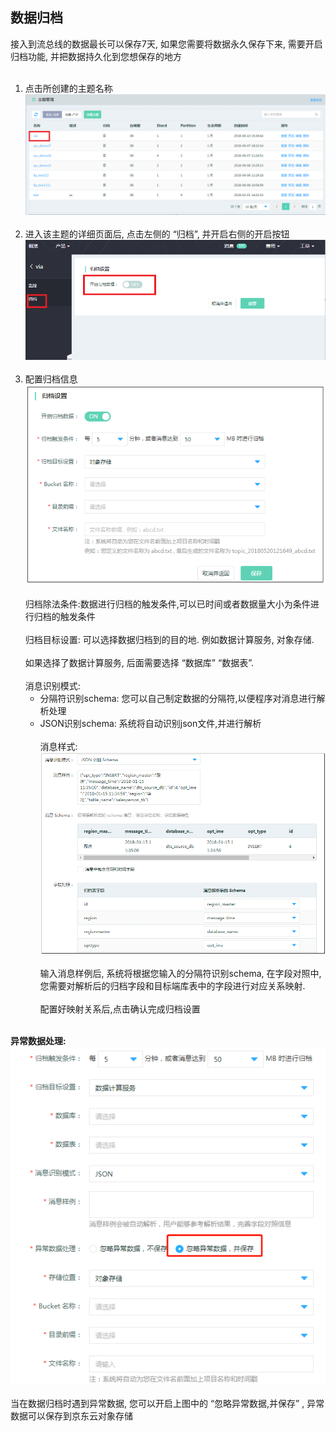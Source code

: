 ## 数据归档<br>
接入到流总线的数据最长可以保存7天, 如果您需要将数据永久保存下来, 需要开启归档功能, 并把数据持久化到您想保存的地方<br><br>
1. 点击所创建的主题名称<br>
![选择主题](../../../../image/DataBus/db-006.png?raw=true)<br><br>
2. 进入该主题的详细页面后, 点击左侧的 “归档”, 并开启右侧的开启按钮<br>
![开启归档](../../../../image/DataBus/db-007.png?raw=true)<br><br>
3. 配置归档信息<br>
![归档配置](../../../../image/DataBus/db-008.png?raw=true)<br><br>
归档除法条件:数据进行归档的触发条件,可以已时间或者数据量大小为条件进行归档的触发条件<br><br>
归档目标设置: 可以选择数据归档到的目的地. 例如数据计算服务, 对象存储. <br><br>
如果选择了数据计算服务, 后面需要选择 “数据库” “数据表”.<br><br>
消息识别模式: <br>
    - 分隔符识别schema: 您可以自己制定数据的分隔符,以便程序对消息进行解析处理<br>
    - JSON识别schema: 系统将自动识别json文件,并进行解析<br><br>
消息样式:<br>
![消息样式](../../../../image/DataBus/db-009.png?raw=true)<br><br>
 输入消息样例后, 系统将根据您输入的分隔符识别schema, 在字段对照中, 您需要对解析后的归档字段和目标端库表中的字段进行对应关系映射.<br><br>
配置好映射关系后,点击确认完成归档设置<br><br>

**异常数据处理:**<br>
![异常数据](../../../../image/DataBus/db-011.png?raw=true)<br><br>
当在数据归档时遇到异常数据, 您可以开启上图中的 “忽略异常数据,并保存” , 异常数据可以保存到京东云对象存储